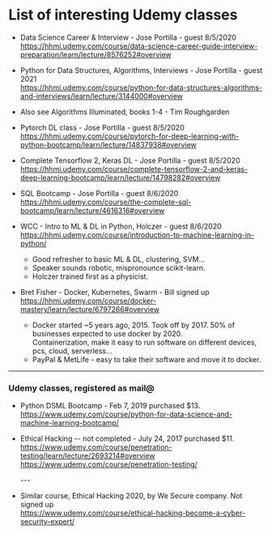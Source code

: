 # List of interesting Udemy classes   

   
  * Data Science Career & Interview - Jose Portilla - guest 8/5/2020   
    https://hhmi.udemy.com/course/data-science-career-guide-interview-preparation/learn/lecture/8576252#overview  
  
  * Python for Data Structures, Algorithms, Interviews - Jose Portilla - guest 2021  
    https://hhmi.udemy.com/course/python-for-data-structures-algorithms-and-interviews/learn/lecture/3144000#overview
    
  * Also see Algorithms Illuminated, books 1-4 - Tim Roughgarden  
    
  
  * Pytorch DL class - Jose Portilla  - guest 8/5/2020  
    https://hhmi.udemy.com/course/pytorch-for-deep-learning-with-python-bootcamp/learn/lecture/14837938#overview    
    
  * Complete Tensorflow 2, Keras DL - Jose Portilla - guest 8/5/2020  
    https://hhmi.udemy.com/course/complete-tensorflow-2-and-keras-deep-learning-bootcamp/learn/lecture/14798282#overview    
  
  * SQL Bootcamp - Jose Portilla - guest 8/6/2020  
    https://hhmi.udemy.com/course/the-complete-sql-bootcamp/learn/lecture/4616316#overview
  
  * WCC - Intro to ML & DL in Python, Holczer - guest 8/6/2020  
    https://hhmi.udemy.com/course/introduction-to-machine-learning-in-python/  
    - Good refresher to basic ML & DL, clustering, SVM...   
    - Speaker sounds robotic, mispronounce scikit-learn.  
    - Holczer trained first as a physicist.  
  
  * Bret Fisher - Docker, Kubernetes, Swarm - Bill signed up 
    https://hhmi.udemy.com/course/docker-mastery/learn/lecture/6797266#overview  
    
     * Docker started ~5 years ago, 2015. Took off by 2017. 50% of businesses expected to use docker by 2020.  
       Containerization, make it easy to run software on different devices, pcs, cloud, serverless...  
     * PayPal & MetLife - easy to take their software and move it to docker.  
     
   --------   
   
### Udemy classes, registered as mail@  

  * Python DSML Bootcamp - Feb 7, 2019 purchased $13.   
    https://www.udemy.com/course/python-for-data-science-and-machine-learning-bootcamp/  
  
  * Ethical Hacking -- not completed - July 24, 2017 purchased $11.  
    https://www.udemy.com/course/penetration-testing/learn/lecture/2693214#overview  
    https://www.udemy.com/course/penetration-testing/  

    \-\-\-  

  * Similar course, Ethical Hacking 2020, by We Secure company. Not signed up     
    https://www.udemy.com/course/ethical-hacking-become-a-cyber-security-expert/  
